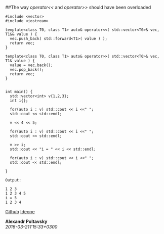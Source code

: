 
##The way *operator<<* and *operator>>* should have been overloaded


    
    #include <vector>
    #include <iostream>

    template<class T0, class T1> auto& operator<<( std::vector<T0>& vec, T1&& value ) {
      vec.push_back( std::forward<T1>( value ) );
      return vec;
    }

    template<class T0, class T1> auto& operator>>( std::vector<T0>& vec, T1& value ) {
      value = vec.back();
      vec.pop_back();
      return vec;
    }


    int main() {
      std::vector<int> v{1,2,3};
      int i{};
      
      for(auto i : v) std::cout << i <<" ";
      std::cout << std::endl;

      v << 4 << 5;

      for(auto i : v) std::cout << i <<" ";
      std::cout << std::endl;
      
      v >> i;
      std::cout << "i = " << i << std::endl;
      
      for(auto i : v) std::cout << i <<" ";
      std::cout << std::endl;
      
    } 

    Output:

    1 2 3 
    1 2 3 4 5 
    i = 5
    1 2 3 4 

  [Github](https://github.com/alexpolt/poetry/blob/master/vector-push.cpp) [Ideone](http://ideone.com/glqESs)

  **Alexandr Poltavsky**  
  *2016-03-21T15:33+0300*

